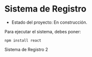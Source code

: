 <h1> Sistema de Registro</h1>

- Estado del proyecto: En construcción.

Para ejecutar el sistema, debes poner:

```npm install react``` 

Sistema de Registro 2
